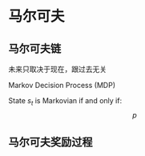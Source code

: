 # 马尔可夫



## 马尔可夫链

未来只取决于现在，跟过去无关

Markov Decision Process (MDP)



State $s_t$ is Markovian if and only if:
$$
p
$$




## 马尔可夫奖励过程

